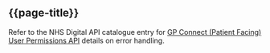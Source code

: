 ## {{page-title}}

Refer to the NHS Digital API catalogue entry for [GP Connect (Patient Facing) User Permissions API](https://digital.nhs.uk/developer/api-catalogue/gp-connect-patient-facing-user-permissions) details on error handling.